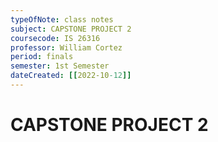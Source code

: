 ```yaml
---
typeOfNote: class notes
subject: CAPSTONE PROJECT 2
coursecode: IS 26316
professor: William Cortez
period: finals
semester: 1st Semester
dateCreated: [[2022-10-12]]
---
```

# CAPSTONE PROJECT 2